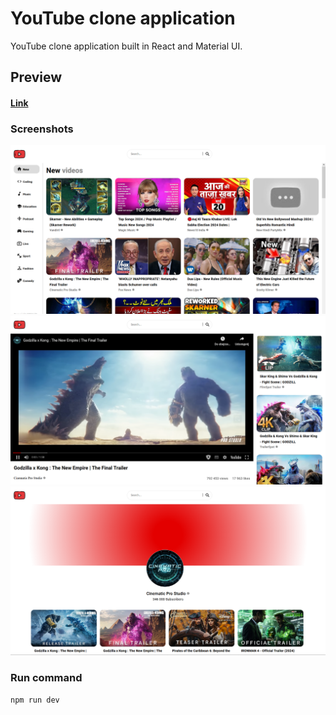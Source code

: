 # YouTube clone application
YouTube clone application built in React and Material UI.

## Preview
#### [Link](https://dainty-tanuki-489194.netlify.app/)

### Screenshots
![Feed page image](feed.PNG?raw=true "Feed page")
![Video page image](video.PNG?raw=true "Video page")
![Channel page image](channel.PNG?raw=true "Channel page")

### Run command
`npm run dev`